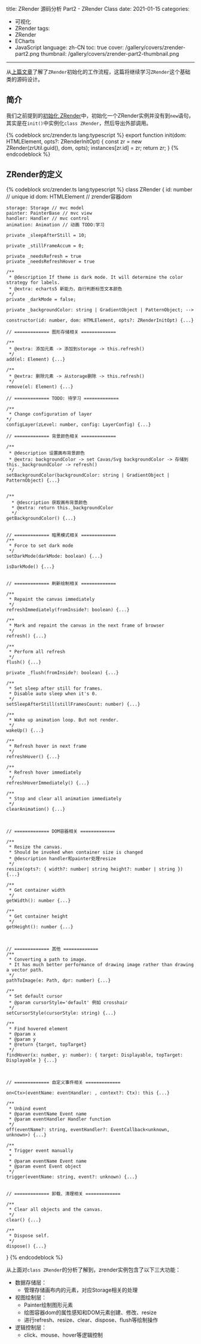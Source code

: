 title: ZRender 源码分析 Part2 - ZRender Class
date: 2021-01-15
categories:
- 可视化
- ZRender
tags:
- ZRender
- ECharts
- JavaScript
language: zh-CN
toc: true
cover: /gallery/covers/zrender-part2.png
thumbnail: /gallery/covers/zrender-part2-thumbnail.png
---

从[上篇文章](https://www.ifajiao.com/zrender-source-code-part1/)了解了`ZRender`初始化的工作流程，这篇将继续学习`ZRender`这个基础类的源码设计。
<!-- more -->

## 简介
我们之前提到的[初始化 ZRender](https://www.ifajiao.com/zrender-source-code-part1/#%E5%88%9D%E5%A7%8B%E5%8C%96-ZRender)中，初始化一个ZRender实例并没有到`new`语句，其实是在`init()`中实例化`class ZRender`，然后导出外部调用。

{% codeblock src/zrender.ts lang:typescript %}
export function init(dom: HTMLElement, opts?: ZRenderInitOpt) {
    const zr = new ZRender(zrUtil.guid(), dom, opts);
    instances[zr.id] = zr;
    return zr;
}
{% endcodeblock %}


## ZRender的定义

{% codeblock src/zrender.ts lang:typescript %}
class ZRender {
    id: number // unique id
    dom: HTMLElement // zrender容器dom

    storage: Storage // mvc model
    painter: PainterBase // mvc view
    handler: Handler // mvc control
    animation: Animation // 动画 TODO:学习

    private _sleepAfterStill = 10;

    private _stillFrameAccum = 0;

    private _needsRefresh = true
    private _needsRefreshHover = true

    /**
     * @description If theme is dark mode. It will determine the color strategy for labels.
     * @extra: echarts5 新能力，自行判断标签文本颜色
     */
    private _darkMode = false;

    private _backgroundColor: string | GradientObject | PatternObject; -->

    constructor(id: number, dom: HTMLElement, opts?: ZRenderInitOpt) {...}

    // ============= 图形存储相关 =============

    /**
     * @extra: 添加元素 -> 添加到storage -> this.refresh()
     */
    add(el: Element) {...}

    /**
     * @extra: 删除元素 -> 从storage删除 -> this.refresh()
     */
    remove(el: Element) {...}

    // ============= TODO: 待学习 =============

    /**
     * Change configuration of layer
    */
    configLayer(zLevel: number, config: LayerConfig) {...}

    // ============= 背景颜色相关 =============

    /**
     * @description 设置画布背景颜色
     * @extra: backgroundColor -> set Cavas/Svg backgroundColor -> 存储到this._backgroundColor -> refresh()
     */
    setBackgroundColor(backgroundColor: string | GradientObject | PatternObject) {...}


    /**
      * @description 获取画布背景颜色
      * @extra: return this._backgroundColor
      */
    getBackgroundColor() {...}


    // ============= 暗黑模式相关 =============
    /**
     * Force to set dark mode
     */
    setDarkMode(darkMode: boolean) {...}

    isDarkMode() {...}


    // ============= 刷新绘制相关 =============

    /**
     * Repaint the canvas immediately
     */
    refreshImmediately(fromInside?: boolean) {...}

    /**
     * Mark and repaint the canvas in the next frame of browser
     */
    refresh() {...}

    /**
     * Perform all refresh
     */
    flush() {...}

    private _flush(fromInside?: boolean) {...}

    /**
     * Set sleep after still for frames.
     * Disable auto sleep when it's 0.
     */
    setSleepAfterStill(stillFramesCount: number) {...}

    /**
     * Wake up animation loop. But not render.
     */
    wakeUp() {...}

    /**
     * Refresh hover in next frame
     */
    refreshHover() {...}

    /**
     * Refresh hover immediately
     */
    refreshHoverImmediately() {...}

    /**
     * Stop and clear all animation immediately
     */
    clearAnimation() {...}



    // ============= DOM容器相关 =============

    /**
     * Resize the canvas.
     * Should be invoked when container size is changed
     * @description handler和painter处理resize
     */
    resize(opts?: { width?: number| string height?: number | string }) {...}

    /**
     * Get container width
     */
    getWidth(): number {...}

    /**
     * Get container height
     */
    getHeight(): number {...}



    // ============= 其他 =============
    /**
     * Converting a path to image.
     * It has much better performance of drawing image rather than drawing a vector path.
     */
    pathToImage(e: Path, dpr: number) {...}

    /**
     * Set default cursor
     * @param cursorStyle='default' 例如 crosshair
     */
    setCursorStyle(cursorStyle: string) {...}

    /**
     * Find hovered element
     * @param x
     * @param y
     * @return {target, topTarget}
     */
    findHover(x: number, y: number): { target: Displayable, topTarget: Displayable } {...}



    // ============= 自定义事件相关 =============

    on<Ctx>(eventName: eventHandler: , context?: Ctx): this {...}

    /**
     * Unbind event
     * @param eventName Event name
     * @param eventHandler Handler function
     */
    off(eventName?: string, eventHandler?: EventCallback<unknown, unknown>) {...}

    /**
     * Trigger event manually
     *
     * @param eventName Event name
     * @param event Event object
     */
    trigger(eventName: string, event?: unknown) {...}


    // ============= 卸载、清理相关 =============

    /**
     * Clear all objects and the canvas.
     */
    clear() {...}

    /**
     * Dispose self.
     */
    dispose() {...}
}
{% endcodeblock %}

从上面对`class ZRender`的分析了解到，zrender实例包含了以下三大功能：
- 数据存储层：
  - 管理存储画布内的元素，对应Storage相关的处理
- 视图绘制层：
  - Painter绘制图形元素
  - 绘图容器dom的属性感知和DOM元素创建、修改、resize
  - 进行refresh、resize、clear、dispose、flush等绘制操作
- 逻辑控制层：
  - click、mouse、hover等逻辑控制

